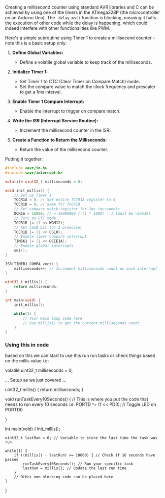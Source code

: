 Creating a millisecond counter using standard AVR libraries and C can be achieved by using one of the timers in the ATmega328P (the microcontroller on an Arduino Uno). The `_delay_ms()` function is blocking, meaning it halts the execution of other code while the delay is happening, which could indeed interfere with other functionalities like PWM.

Here's a simple subroutine using Timer 1 to create a millisecond counter - note this is a basic setup only:

1. **Define Global Variables:**
   - Define a volatile global variable to keep track of the milliseconds.

2. **Initialize Timer 1:**
   - Set Timer 1 to CTC (Clear Timer on Compare Match) mode.
   - Set the compare value to match the clock frequency and prescaler to get a 1ms interval.

3. **Enable Timer 1 Compare Interrupt:**
   - Enable the interrupt to trigger on compare match.

4. **Write the ISR (Interrupt Service Routine):**
   - Increment the millisecond counter in the ISR.

5. **Create a Function to Return the Milliseconds:**
   - Return the value of the millisecond counter.

Putting it together:

```c
#include <avr/io.h>
#include <avr/interrupt.h>

volatile uint32_t milliseconds = 0;

void init_millis() {
    // Set up Timer 1
    TCCR1A = 0; // Set entire TCCR1A register to 0
    TCCR1B = 0; // Same for TCCR1B
    // Set compare match register for 1ms increments
    OCR1A = 16000; // = 16000000 / (1 * 1000) - 1 (must be <65536)
    // Turn on CTC mode
    TCCR1B |= (1 << WGM12);
    // Set CS10 bit for 1 prescaler
    TCCR1B |= (1 << CS10); 
    // Enable timer compare interrupt
    TIMSK1 |= (1 << OCIE1A);
    // Enable global interrupts
    sei();
}

ISR(TIMER1_COMPA_vect) {
    milliseconds++; // Increment milliseconds count on each interrupt
}

uint32_t millis() {
    return milliseconds;
}

int main(void) {
    init_millis();

    while(1) {
        // Your main loop code here
        // Use millis() to get the current milliseconds count
    }
}
```


### Using this in code
based on this we can start to use this run run tasks or check things based on the millis value i.e:

volatile uint32_t milliseconds = 0;

...
Setup as we just covered
...

uint32_t millis() {
    return milliseconds;
}

void runTaskEvery10Seconds() {
    // This is where you put the code that needs to run every 10 seconds i.e.
    PORTD ^= (1 << PD0); // Toggle LED on PORTD0

}

int main(void) {
    init_millis();

    uint32_t lastRun = 0; // Variable to store the last time the task was run

    while(1) {
        if ((millis() - lastRun) >= 10000) { // Check if 10 seconds have passed
            runTaskEvery10Seconds(); // Run your specific task
            lastRun = millis(); // Update the last run time
        }
        // Other non-blocking code can be placed here
    }
}
